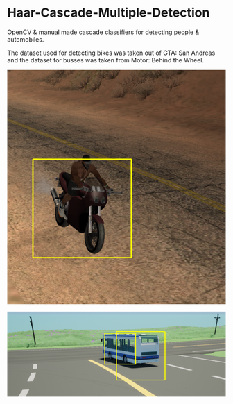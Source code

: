 # Haar-Cascade-Multiple-Detection
OpenCV &amp; manual made cascade classifiers for detecting people &amp; automobiles.

The dataset used for detecting bikes was taken out of GTA: San Andreas and the dataset for busses was taken from Motor: Behind the Wheel.

![Photo](https://github.com/AndreiVladescu/Haar-Cascade-Multiple-Detection/blob/main/photo_gta.png?raw=true)

![Photo](https://github.com/AndreiVladescu/Haar-Cascade-Multiple-Detection/blob/main/photo_motor.png?raw=true)
